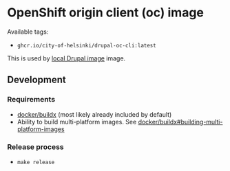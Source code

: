 # OpenShift origin client (oc) image

Available tags:
- `ghcr.io/city-of-helsinki/drupal-oc-cli:latest`

This is used by [local Drupal image](/local/drupal) image.

## Development

### Requirements

- [docker/buildx](https://github.com/docker/buildx) (most likely already included by default)
- Ability to build multi-platform images. See [docker/buildx#building-multi-platform-images](https://github.com/docker/buildx#building-multi-platform-images)

### Release process

- `make release`
